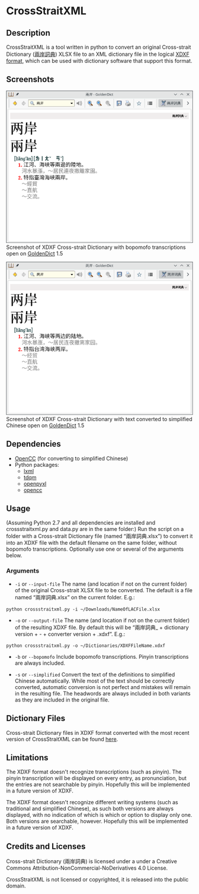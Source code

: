 # CrossStraitXML

## Description
CrossStraitXML is a tool written in python to convert an original Cross-strait Dictionary ([兩岸詞典](https://github.com/g0v/moedict-data-csld)) XLSX file to an XML dictionary file in the logical [XDXF format](https://github.com/soshial/xdxf_makedict/blob/master/format_standard/xdxf_description.md), which can be used with dictionary software that support this format.

## Screenshots
![Screenshot of XDXF Cross-strait Dictionary open on GoldenDict 1.5](https://github.com/k-sl/CrossStraitXML/blob/master/images/screenshot-b.png)
Screenshot of XDXF Cross-strait Dictionary with bopomofo transcriptions open on [GoldenDict](https://github.com/goldendict/goldendict) 1.5

![Screenshot of XDXF Cross-strait Dictionary open on GoldenDict 1.5](https://github.com/k-sl/CrossStraitXML/blob/master/images/screenshot-s.png)
Screenshot of XDXF Cross-strait Dictionary with text converted to simplified Chinese open on [GoldenDict](https://github.com/goldendict/goldendict) 1.5

## Dependencies
* [OpenCC](https://github.com/BYVoid/OpenCC) (for converting to simplified Chinese)
* Python packages:
    * [lxml](http://lxml.de/)
    * [tdqm](https://github.com/noamraph/tqdm)
    * [openpyxl](https://pypi.python.org/pypi/openpyxl)
    * [opencc](https://pypi.python.org/pypi/OpenCC)

## Usage
(Assuming Python 2.7 and all dependencies are installed and crossstraitxml.py and data.py are in the same folder:) Run the script on a folder with a Cross-strait Dictionary file (named “兩岸詞典.xlsx”) to convert it into an XDXF file with the default filename on the same folder, without bopomofo transcriptions. Optionally use one or several of the arguments below.

### Arguments
* `-i` or `--input-file`
The name (and location if not on the current folder) of the original Cross-strait XLSX file to be converted. The default is a file named “兩岸詞典.xlsx” on the current folder. E.g.:
```
python crossstraitxml.py -i ~/Downloads/NameOfLACFile.xlsx
```

* `-o` or `--output-file`
The name (and location if not on the current folder) of the resulting XDXF file. By default this will be “兩岸詞典_ + dictionary version + - + converter version + .xdxf”. E.g.:
```
python crossstraitxml.py -o ~/Dictionaries/XDXFFileName.xdxf
```

* `-b` or `--bopomofo`
Include bopomofo transcriptions. Pinyin transcriptions are always included.

* `-s` or `--simplified`
Convert the text of the definitions to simplified Chinese automatically. While most of the text should be correctly converted, automatic conversion is not perfect and mistakes will remain in the resulting file. The headwords are always included in both variants as they are included in the original file.

## Dictionary Files
Cross-strait Dictionary files in XDXF format converted with the most recent version of CrossStraitXML can be found [here](https://github.com/k-sl/CrossStraitXML/tree/master/XDXF%20LAC).

## Limitations
The XDXF format doesn't recognize transcriptions (such as pinyin). The pinyin transcription will be displayed on every entry, as pronunciation, but the entries are not searchable by pinyin. Hopefully this will be implemented in a future version of XDXF.

The XDXF format doesn't recognize different writing systems (such as traditional and simplified Chinese), as such both versions are always displayed, with no indication of which is which or option to display only one. Both versions are searchable, however. Hopefully this will be implemented in a future version of XDXF.

## Credits and Licenses
Cross-strait Dictionary (兩岸詞典) is licensed under a under a Creative Commons Attribution-NonCommercial-NoDerivatives 4.0 License.

CrossStraitXML is not licensed or copyrighted, it is released into the public domain.
